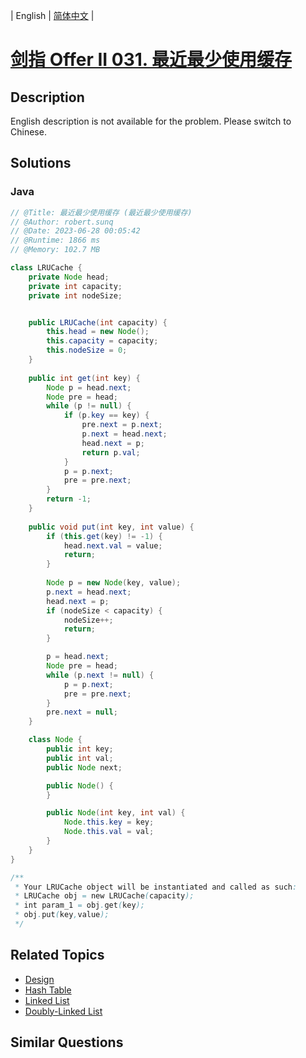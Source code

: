 
| English | [简体中文](README.md) |

# [剑指 Offer II 031. 最近最少使用缓存](https://leetcode.cn//problems/OrIXps/)

## Description

<p>English description is not available for the problem. Please switch to Chinese.</p>


## Solutions


### Java

```Java
// @Title: 最近最少使用缓存 (最近最少使用缓存)
// @Author: robert.sunq
// @Date: 2023-06-28 00:05:42
// @Runtime: 1866 ms
// @Memory: 102.7 MB

class LRUCache {
    private Node head;
    private int capacity;
    private int nodeSize;


    public LRUCache(int capacity) {
        this.head = new Node();
        this.capacity = capacity;
        this.nodeSize = 0;
    }
    
    public int get(int key) {
        Node p = head.next;
        Node pre = head;
        while (p != null) {
            if (p.key == key) {
                pre.next = p.next;
                p.next = head.next;
                head.next = p;
                return p.val;
            }
            p = p.next;
            pre = pre.next;
        }
        return -1;
    }
    
    public void put(int key, int value) {
        if (this.get(key) != -1) {
            head.next.val = value;
            return;
        }
        
        Node p = new Node(key, value);
        p.next = head.next;
        head.next = p;
        if (nodeSize < capacity) {
            nodeSize++;
            return;
        }

        p = head.next;
        Node pre = head;
        while (p.next != null) {
            p = p.next;
            pre = pre.next;
        }
        pre.next = null;
    }

    class Node {
        public int key;
        public int val;
        public Node next;

        public Node() {
        }

        public Node(int key, int val) {
            Node.this.key = key;
            Node.this.val = val;
        }
    }
}

/**
 * Your LRUCache object will be instantiated and called as such:
 * LRUCache obj = new LRUCache(capacity);
 * int param_1 = obj.get(key);
 * obj.put(key,value);
 */
```



## Related Topics

- [Design](https://leetcode.cn//tag/design)
- [Hash Table](https://leetcode.cn//tag/hash-table)
- [Linked List](https://leetcode.cn//tag/linked-list)
- [Doubly-Linked List](https://leetcode.cn//tag/doubly-linked-list)

## Similar Questions


